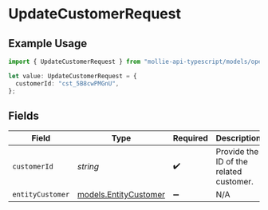 # UpdateCustomerRequest

## Example Usage

```typescript
import { UpdateCustomerRequest } from "mollie-api-typescript/models/operations";

let value: UpdateCustomerRequest = {
  customerId: "cst_5B8cwPMGnU",
};
```

## Fields

| Field                                                   | Type                                                    | Required                                                | Description                                             | Example                                                 |
| ------------------------------------------------------- | ------------------------------------------------------- | ------------------------------------------------------- | ------------------------------------------------------- | ------------------------------------------------------- |
| `customerId`                                            | *string*                                                | :heavy_check_mark:                                      | Provide the ID of the related customer.                 | cst_5B8cwPMGnU                                          |
| `entityCustomer`                                        | [models.EntityCustomer](../../models/entitycustomer.md) | :heavy_minus_sign:                                      | N/A                                                     |                                                         |